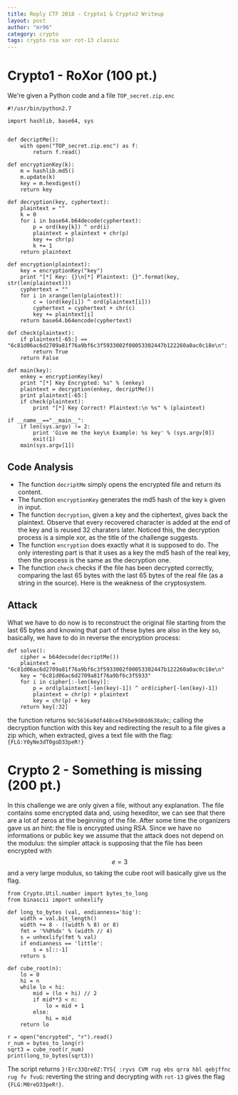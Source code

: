 ```yaml
---
title: Reply CTF 2018 - Crypto1 & Crypto2 Writeup
layout: post
author: "mr96"
category: crypto
tags: crypto rsa xor rot-13 classic
---
```

# Crypto1 - RoXor (100 pt.)
We're given a Python code and a file `TOP_secret.zip.enc`
```
#!/usr/bin/python2.7

import hashlib, base64, sys


def decriptMe():
    with open("TOP_secret.zip.enc") as f:
        return f.read()

def encryptionKey(k):
    m = hashlib.md5()
    m.update(k)
    key = m.hexdigest()
    return key

def decryption(key, cyphertext):
    plaintext = ""
    k = 0
    for i in base64.b64decode(cyphertext):
        p = ord(key[k]) ^ ord(i)
        plaintext = plaintext + chr(p)
        key += chr(p)
        k += 1
    return plaintext

def encryption(plaintext):
    key = encryptionKey("key")
    print "[*] Key: {}\n[*] Plaintext: {}".format(key, str(len(plaintext)))
    cyphertext = ""
    for i in xrange(len(plaintext)):
        c = (ord(key[i]) ^ ord(plaintext[i]))
        cyphertext = cyphertext + chr(c)
        key += plaintext[i]
    return base64.b64encode(cyphertext)

def check(plaintext):
    if plaintext[-65:] == "6c81d06ac6d2709a81f76a9bf6c3f5933002f00053302447b122260a0ac0c18e\n":
        return True
    return False

def main(key):
    enkey = encryptionKey(key)
    print "[*] Key Encrypted: %s" % (enkey)
    plaintext = decryption(enkey, decriptMe())
    print plaintext[-65:]
    if check(plaintext):
        print "[*] Key Correct! Plaintext:\n %s" % (plaintext)

if __name__=="__main__":
    if len(sys.argv) != 2:
        print 'Give me the key\n Example: %s key' % (sys.argv[0])
        exit(1)
    main(sys.argv[1])
```

## Code Analysis
* The function `decriptMe` simply opens the encrypted file and return its content.
* The function `encryptionKey` generates the md5 hash of the key `k` given in input.
* The function `decryption`, given a key and the ciphertext, gives back the plaintext. Observe that every recovered character is added at the end of the key and is reused 32 charaters later. Noticed this, the decryption process is a simple xor, as the title of the challenge suggests.
* The function `encryption` does exactly what it is supposed to do. The only interesting part is that it uses as a key the md5 hash of the real key, then the process is the same as the decryption one.
* The function `check` checks if the file has been decrypted correctly, comparing the last 65 bytes with the last 65 bytes of the real file (as a string in the source). Here is the weakness of the cryptosystem.

## Attack
What we have to do now is to reconstruct the original file starting from the last 65 bytes and knowing that part of these bytes are also in the key so, basically, we have to do in reverse the encryption process:

```
def solve():
    cipher = b64decode(decriptMe())
    plaintext = "6c81d06ac6d2709a81f76a9bf6c3f5933002f00053302447b122260a0ac0c18e\n"
    key = "6c81d06ac6d2709a81f76a9bf6c3f5933"
    for i in cipher[:-len(key)]:
        p = ord(plaintext[-len(key)-1]) ^ ord(cipher[-len(key)-1])
        plaintext = chr(p) + plaintext
        key = chr(p) + key
    return key[:32]
```
the function returns `9dc5616a9df448ce476be9d8dd638a9c`; calling the decryption function with this key and redirecting the result to a file gives a zip which, when extracted, gives a text file with the flag: `{FLG:Y0yNe3dT0goD33peR!}`

# Crypto 2 - Something is missing (200 pt.)
In this challenge we are only given a file, without any explanation. The file contains some encrypted data and, using hexeditor, we can see that there are a lot of zeros at the beginning of the file. After some time the organizers gave us an hint: the file is encrypted using RSA. Since we have no informations or public key we assume that the attack does not depend on the modulus: the simpler attack is supposing that the file has been encrypted with $$e=3$$ and a very large modulus, so taking the cube root will basically give us the flag.

```
from Crypto.Util.number import bytes_to_long
from binascii import unhexlify

def long_to_bytes (val, endianness='big'):
    width = val.bit_length()
    width += 8 - ((width % 8) or 8)
    fmt = '%%0%dx' % (width // 4)
    s = unhexlify(fmt % val)
    if endianness == 'little':
        s = s[::-1]
    return s

def cube_root(n):
    lo = 0
    hi = n
    while lo < hi:
        mid = (lo + hi) // 2
        if mid**3 < n:
            lo = mid + 1
        else:
            hi = mid
    return lo

r = open("encrypted", "r").read()
r_num = bytes_to_long(r)
sqrt3 = cube_root(r_num)
print(long_to_bytes(sqrt3))
```
The script returns `}!Erc33Qre0Z:TYS{ :ryvs CVM rug ebs qrra hbl qebjffnc rug fv fvuG`: reverting the string and decrypting with `rot-13` gives the flag `{FLG:M0reD33peR!}`.
